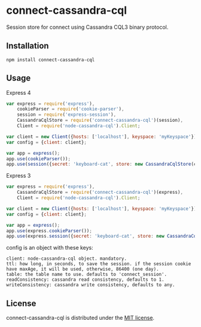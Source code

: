 # connect-cassandra-cql
Session store for connect using Cassandra CQL3 binary protocol.

## Installation
```
npm install connect-cassandra-cql
```

## Usage
Express 4
```javascript
var express = require('express'),
    cookieParser = require('cookie-parser'),
    session = require('express-session'),
    CassandraCqlStore = require('connect-cassandra-cql')(session),
    Client = require('node-cassandra-cql').Client;

var client = new Client({hosts: ['localhost'], keyspace: 'myKeyspace'});
var config = {client: client};

var app = express();
app.use(cookieParser());
app.use(session({secret: 'keyboard-cat', store: new CassandraCqlStore(config)));
```

Express 3
```javascript
var express = require('express'),
    CassandraCqlStore = require('connect-cassandra-cql')(express),
    Client = require('node-cassandra-cql').Client;

var client = new Client({hosts: ['localhost'], keyspace: 'myKeyspace'});
var config = {client: client};

var app = express();
app.use(express.cookieParser());
app.use(express.session({secret: 'keyboard-cat', store: new CassandraCqlStore(config)));
```
config is an object with these keys:
```
client: node-cassandra-cql object. mandatory.
ttl: how long, in seconds, to save the session. if the session cookie have maxAge, it will be used, otherwise, 86400 (one day).
table: the table name to use. defaults to 'connect_session'.
readConsistency: cassandra read consistency, defaults to 1.
writeConsistency: cassandra write consistency, defaults to any.
```

## License

connect-cassandra-cql is distributed under the [MIT license](https://raw.github.com/asafyish/connect-cassandra-cql/master/LICENSE).